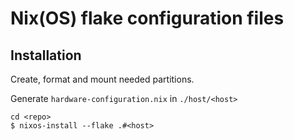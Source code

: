 # Nix(OS) flake configuration files

## Installation

Create, format and mount needed partitions.

Generate `hardware-configuration.nix` in `./host/<host>`

```
cd <repo>
$ nixos-install --flake .#<host>
```
